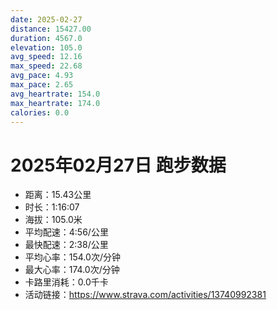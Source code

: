 ```yaml
---
date: 2025-02-27
distance: 15427.00
duration: 4567.0
elevation: 105.0
avg_speed: 12.16
max_speed: 22.68
avg_pace: 4.93
max_pace: 2.65
avg_heartrate: 154.0
max_heartrate: 174.0
calories: 0.0
---
```


# 2025年02月27日 跑步数据

- 距离：15.43公里
- 时长：1:16:07
- 海拔：105.0米
- 平均配速：4:56/公里
- 最快配速：2:38/公里
- 平均心率：154.0次/分钟
- 最大心率：174.0次/分钟
- 卡路里消耗：0.0千卡
- 活动链接：https://www.strava.com/activities/13740992381
